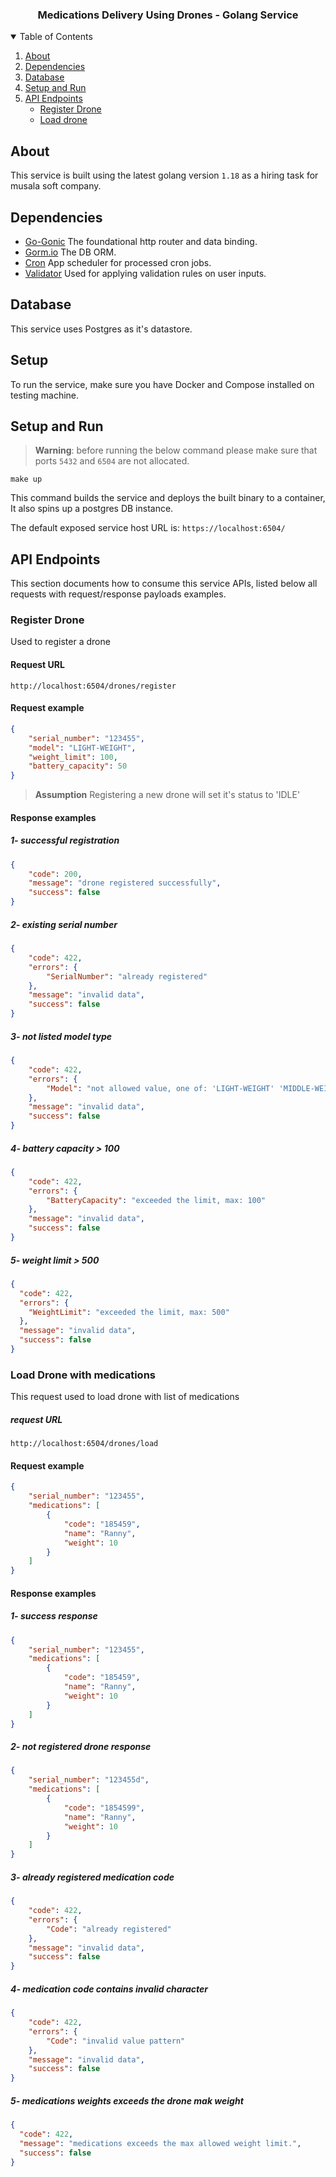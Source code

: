 <div align="center">
<h3 align="center">Medications Delivery Using Drones - Golang Service </h3>
</div>

<details open>
  <summary>Table of Contents</summary>
  <ol>
    <li>
      <a href="#about">About</a>
    </li>
    <li>
      <a href="#dependencies">Dependencies</a>
    </li>
    <li>
      <a href="#database">Database</a>
    </li>
    <li>
      <a href="#setup-and-run">Setup and Run</a>
    </li>
    <li>
      <a href="#api-endpoints">API Endpoints</a>
      <ul>
        <li><a href="#register-drone">Register Drone</a></li>
        <li><a href="#load-drone-with-medications">Load drone</a></li>
      </ul>
    </li>
  </ol>
</details>

## About

This service is built using the latest golang version `1.18` as a hiring task for musala soft company.

## Dependencies

* [Go-Gonic](https://github.com/gin-gonic/gin) The foundational http router and data binding.
* [Gorm.io](https://gorm.io/gorm) The DB ORM.
* [Cron](https://github.com/robfig/cron)  App scheduler for processed cron jobs.
* [Validator](https://github.com/go-playground/validator) Used for applying validation rules on user inputs.

## Database

This service uses Postgres as it's datastore.

## Setup

To run the service, make sure you have Docker and Compose installed on testing machine.

## Setup and Run

> **Warning**: before running the below command please make sure that ports `5432` and `6504` are not allocated.

```shell
make up
```

This command builds the service and deploys the built binary to a container, It also spins up a postgres DB instance. 

The default exposed service host URL is: `https://localhost:6504/`



## API Endpoints

This section documents how to consume this service APIs, listed below all requests with request/response payloads examples.

### Register Drone

Used to register a drone 

#### Request URL

`http://localhost:6504/drones/register`

#### Request example

```json
{
    "serial_number": "123455",
    "model": "LIGHT-WEIGHT",
    "weight_limit": 100,
    "battery_capacity": 50
}
```

> **Assumption** Registering a new drone will set it's status to 'IDLE'


#### Response examples

##### 1- successful registration

```json
{
    "code": 200,
    "message": "drone registered successfully",
    "success": false
}
```

##### 2- existing serial number

```json
{
    "code": 422,
    "errors": {
        "SerialNumber": "already registered"
    },
    "message": "invalid data",
    "success": false
}
```

##### 3- not listed model type 

```json
{
    "code": 422,
    "errors": {
        "Model": "not allowed value, one of: 'LIGHT-WEIGHT' 'MIDDLE-WEIGHT' 'CRUISER-WEIGHT' 'HEAVY-WEIGHT'"
    },
    "message": "invalid data",
    "success": false
}
```

##### 4- battery capacity > 100 

```json
{
    "code": 422,
    "errors": {
        "BatteryCapacity": "exceeded the limit, max: 100"
    },
    "message": "invalid data",
    "success": false
}
```

##### 5- weight limit > 500 

```json
{
  "code": 422,
  "errors": {
    "WeightLimit": "exceeded the limit, max: 500"
  },
  "message": "invalid data",
  "success": false
}
```

### Load Drone with medications

This request used to load drone with list of medications

##### request URL

`http://localhost:6504/drones/load`

#### Request example

```json
{
    "serial_number": "123455",
    "medications": [
        {
            "code": "185459",
            "name": "Ranny",
            "weight": 10
        }
    ]
}
```

#### Response examples

##### 1- success response

```json
{
    "serial_number": "123455",
    "medications": [
        {
            "code": "185459",
            "name": "Ranny",
            "weight": 10
        }
    ]
}
```

##### 2- not registered drone response

```json
{
    "serial_number": "123455d",
    "medications": [
        {
            "code": "1854599",
            "name": "Ranny",
            "weight": 10
        }
    ]
}
```

##### 3- already registered medication code

```json
{
    "code": 422,
    "errors": {
        "Code": "already registered"
    },
    "message": "invalid data",
    "success": false
}
```

##### 4- medication code contains invalid character

```json
{
    "code": 422,
    "errors": {
        "Code": "invalid value pattern"
    },
    "message": "invalid data",
    "success": false
}
```

##### 5- medications weights exceeds the drone mak weight

```json
{
  "code": 422,
  "message": "medications exceeds the max allowed weight limit.",
  "success": false
}
```


